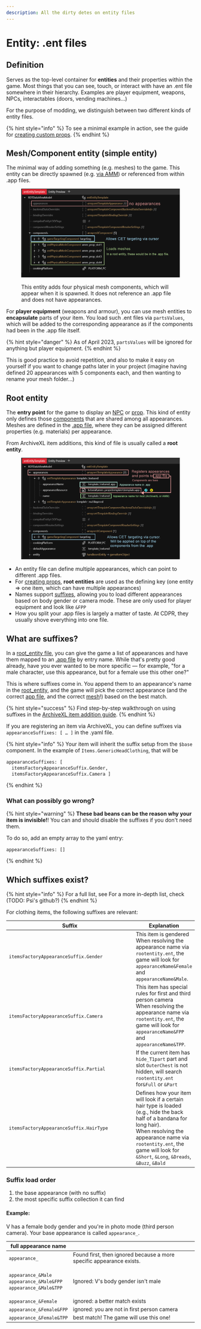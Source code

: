 ```yaml
---
description: All the dirty detes on entity files
---
```


# Entity: .ent files

## Definition

Serves as the top-level container for **entities** and their properties within the game. Most things that you can see, touch, or interact with have an .ent file somewhere in their hierarchy. Examples are player equipment, weapons, NPCs, interactables (doors, vending machines…)

For the purpose of modding, we distinguish between two different kinds of entity files.&#x20;

{% hint style="info" %}
To see a minimal example in action, see the guide for [creating custom props](../modding-guides/everything-else/custom-props.md#entity-file).
{% endhint %}

## Mesh/Component entity (simple entity)

The minimal way of adding something (e.g. meshes) to the game. This entity can be directly spawned (e.g. [via AMM](../modding-guides/everything-else/custom-props.md#without-variants)) or referenced from within .app files.

<figure><img src="../../.gitbook/assets/mesh_entity.png" alt=""><figcaption><p>This entity adds four physical mesh components, which will appear when it is spawned. It does not reference an .app file and does not have appearances.</p></figcaption></figure>

For **player equipment** (weapons and armour), you can use mesh entities to **encapsulate** parts of your item. You load such .ent files via `partsValues`, which will be added to the corresponding appearance as if the components had been in the .app file itself.&#x20;

{% hint style="danger" %}
As of April 2023, `partsValues` will be ignored for anything but player equipment.
{% endhint %}

This is good practice to avoid repetition, and also to make it easy on yourself if you want to change paths later in your project (imagine having defined 20 appearances with 5 components each, and then wanting to rename your mesh folder…)

## Root entity

The **entry point** for the game to display an [NPC](../modding-guides/npcs/appearances-change-the-looks.md#the-.ent-file) or [prop](../modding-guides/everything-else/custom-props.md). This kind of entity only defines those [components](components/) that are shared among all appearances. Meshes are defined in the [.app file](entity-.ent-files.md#.app-appearance-definition), where they can be assigned different properties (e.g. materials) per appearance.&#x20;

From ArchiveXL item additions, this kind of file is usually called a **root entity**.

<figure><img src="../../.gitbook/assets/root_entity.png" alt=""><figcaption></figcaption></figure>

* An entity file can define multiple appearances, which can point to different .app files.&#x20;
* For [creating props](../modding-guides/everything-else/custom-props.md), **root entities** are used as the defining key (one entity => one item, which can have multiple appearances)
* Names support [suffixes](../modding-guides/items-equipment/adding-new-items/#suffixes-and-whether-you-need-them), allowing you to load different appearances based on body gender or camera mode. These are only used for player equipment and look like `&FPP`
* How you split your .app files is largely a matter of taste. At CDPR, they usually shove everything into one file.

## What are suffixes?

In a [root\_entity file](entity-.ent-files.md#root-entity), you can give the game a list of appearances and have them mapped to an [.app file](broken-reference) by entry name. While that's pretty good already, have you ever wanted to be more specific — for example, "for a male character, use this appearance, but for a female use this other one?"

This is where suffixes come in. You append them to an appearance's name in the [root\_entity](entity-.ent-files.md#root-entity), and the game will pick the correct appearance (and the correct [app file](broken-reference), and the correct [mesh](broken-reference)!) based on the best match.

{% hint style="success" %}
Find  step-by-step walkthrough on using suffixes in the [ArchiveXL item addition guide](../modding-guides/items-equipment/adding-new-items/#adding-a-male-instance).
{% endhint %}

If you are registering an item via ArchiveXL, you can define suffixes via  `appearanceSuffixes: [ … ]` in the .yaml file.

{% hint style="info" %}
Your item will inherit the suffix setup from the `$base` component. In the example of `Items.GenericHeadClothing`, that will be

```
appearanceSuffixes: [ 
  itemsFactoryAppearanceSuffix.Gender, 
  itemsFactoryAppearanceSuffix.Camera ]  
```
{% endhint %}

### What can possibly go wrong?

{% hint style="warning" %}
**These bad beans can be the reason why your item is invisible!**! You can and should disable the suffixes if you don't need them.

To do so, add an empty array to the yaml entry:

```
appearanceSuffixes: []
```
{% endhint %}

## Which suffixes exist?

{% hint style="info" %}
For a full list, see For a more in-depth list, check (TODO: Psi's github?)
{% endhint %}

For clothing items, the following suffixes are relevant:

<table><thead><tr><th width="421">Suffix</th><th>Explanation</th></tr></thead><tbody><tr><td><code>itemsFactoryAppearanceSuffix.Gender</code></td><td>This item is gendered<br>When resolving the appearance name via <code>rootentity.ent</code>, the game will look for <code>appearanceName&#x26;Female</code> and <code>appearanceName&#x26;Male</code>.</td></tr><tr><td><code>itemsFactoryAppearanceSuffix.Camera</code></td><td>This item has special rules for first and third person camera<br>When resolving the appearance name via <code>rootentity.ent</code>, the game will look for <code>appearanceName&#x26;FPP</code> and <code>appearanceName&#x26;TPP</code>.</td></tr><tr><td><code>itemsFactoryAppearanceSuffix.Partial</code></td><td>If the current item has <code>hide_T1part</code> part and slot <code>OuterChest</code> is not hidden, will search <code>rootentity.ent</code> for<code>&#x26;Full</code> or <code>&#x26;Part</code></td></tr><tr><td><code>itemsFactoryAppearanceSuffix.HairType</code></td><td>Defines how your item will look if a certain hair type is loaded (e.g., hide the back half of a bandana for long hair).<br>When resolving the appearance name via <code>rootentity.ent</code>, the game will look for <code>&#x26;Short</code>, <code>&#x26;Long</code>, <code>&#x26;Dreads</code>, <code>&#x26;Buzz</code>, <code>&#x26;Bald</code></td></tr></tbody></table>



### Suffix load order

1. the base appearance (with no suffix)
2. the most specific suffix collection it can find

#### Example:&#x20;

V has a female body gender and you're in photo mode (third person camera). Your base appearance is called `appearance_`.

| full appearance name                                                                                                                    |                                                                      |
| --------------------------------------------------------------------------------------------------------------------------------------- | -------------------------------------------------------------------- |
| `appearance_`                                                                                                                           | Found first, then ignored because a more specific appearance exists. |
| <p><code>appearance_&#x26;Male</code><br><code>appearance_&#x26;Male&#x26;FPP</code><br><code>appearance_&#x26;Male&#x26;TPP</code></p> | Ignored: V's body gender isn't male                                  |
| `appearance_&Female`                                                                                                                    | ignored: a better match exists                                       |
| `appearance_&Female&FPP`                                                                                                                | ignored: you are not in first person camera                          |
| `appearance_&Female&TPP`                                                                                                                | best match! The game will use this one!                              |

